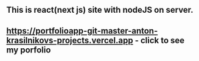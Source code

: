 ## This is react(next js) site with nodeJS on server.

## https://portfolioapp-git-master-anton-krasilnikovs-projects.vercel.app - click to see my porfolio
